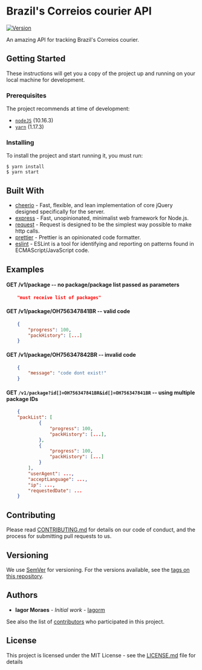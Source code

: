 # Brazil's Correios courier API

[![Version](https://img.shields.io/github/package-json/v/iagorm/brazil-correios-tracking?style=for-the-badge)](https://github.com/iagorm/brazil-correios-tracking)

An amazing API for tracking Brazil's Correios courier.

## Getting Started

These instructions will get you a copy of the project up and running on your local machine for development.

### Prerequisites

The project recommends at time of development:

-   [`nodeJS`](https://nodejs.org/en/download/) (10.16.3)
-   [`yarn`](https://yarnpkg.com/en/docs/install) (1.17.3)

### Installing

To install the project and start running it, you must run:

```
$ yarn install
$ yarn start
```

## Built With

-   [cheerio](https://github.com/cheeriojs/cheerio) - Fast, flexible, and lean implementation of core jQuery designed specifically for the server.
-   [express](http://expressjs.com/) - Fast, unopinionated, minimalist web framework for Node.js.
-   [request](https://github.com/request/request) - Request is designed to be the simplest way possible to make http calls.
-   [prettier](https://github.com/prettier/prettier) - Prettier is an opinionated code formatter.
-   [eslint](https://github.com/eslint/eslint) - ESLint is a tool for identifying and reporting on patterns found in ECMAScript/JavaScript code.

## Examples

#### GET /v1/package -- no package/package list passed as parameters

```json
    "must receive list of packages"
```

#### GET /v1/package/OH756347841BR -- valid code

```json
    {
        "progress": 100,
        "packHistory": [...]        
    }
```
#### GET /v1/package/OH756347842BR -- invalid code

```json
    {
        "message": "code dont exist!"
    }
```

#### GET `/v1/package?id[]=OH756347841BR&id[]=OH756347841BR` -- using multiple package IDs

```json
    {
    "packList": [
            {
                "progress": 100,
                "packHistory": [...],
            },
            {
                "progress": 100,
                "packHistory": [...]
            }
        ],
        "userAgent": ...,
        "acceptLanguage": ...,
        "ip": ...,
        "requestedDate": ...
    }
```

## Contributing

Please read [CONTRIBUTING.md](CONTRIBUTING.md) for details on our code of conduct, and the process for submitting pull requests to us.

## Versioning

We use [SemVer](http://semver.org/) for versioning. For the versions available, see the [tags on this repository](https://github.com/your/project/tags).

## Authors

-   **Iagor Moraes** - _Initial work_ - [Iagorm](https://github.com/iagorm)

See also the list of [contributors](https://github.com/iagorm/brazil-correios-tracking/graphs/contributors) who participated in this project.

## License

This project is licensed under the MIT License - see the [LICENSE.md](LICENSE.md) file for details
